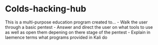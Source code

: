 # Colds-hacking-hub
This is a multi-purpose education program created to...
	- Walk the user through a basic pentest
	- Answer and direct the user on what tools to use as well as open them depening on there stage of the pentest
	- Explain in laemence terms what programs provided in Kali do
